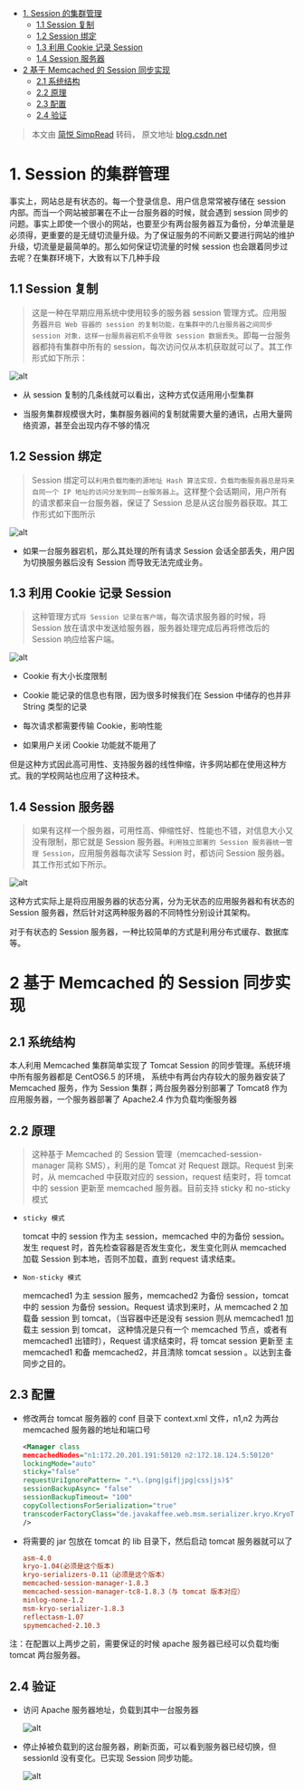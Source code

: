 - [1. Session 的集群管理](#1-session-的集群管理)
  - [1.1 Session 复制](#11-session-复制)
  - [1.2 Session 绑定](#12-session-绑定)
  - [1.3 利用 Cookie 记录 Session](#13-利用-cookie-记录-session)
  - [1.4 Session 服务器](#14-session-服务器)
- [2 基于 Memcached 的 Session 同步实现](#2-基于-memcached-的-session-同步实现)
  - [2.1 系统结构](#21-系统结构)
  - [2.2 原理](#22-原理)
  - [2.3 配置](#23-配置)
  - [2.4 验证](#24-验证)

> 本文由 [简悦 SimpRead](http://ksria.com/simpread/) 转码， 原文地址 [blog.csdn.net](https://blog.csdn.net/u010723709/article/details/50326877)

# 1. Session 的集群管理

事实上，网站总是有状态的。每一个登录信息、用户信息常常被存储在 session 内部。而当一个网站被部署在不止一台服务器的时候，就会遇到 session 同步的问题。事实上即使一个很小的网站，也要至少有两台服务器互为备份，分单流量是必须得，更重要的是无缝切流量升级。为了保证服务的不间断又要进行网站的维护升级，切流量是最简单的。那么如何保证切流量的时候 session 也会跟着同步过去呢？在集群环境下，大致有以下几种手段

## 1.1 Session 复制

> 这是一种在早期应用系统中使用较多的服务器 session 管理方式。应用服务器`开启 Web 容器的 session 的复制功能，在集群中的几台服务器之间同步 session 对象，这样一台服务器宕机不会导致 session 数据丢失`。即每一台服务器都持有集群中所有的 session，每次访问仅从本机获取就可以了。其工作形式如下所示：

![alt](https://img-blog.csdn.net/20151216141300490?watermark/2/text/aHR0cDovL2Jsb2cuY3Nkbi5uZXQv/font/5a6L5L2T/fontsize/400/fill/I0JBQkFCMA==/dissolve/70/gravity/SouthEast)

- 从 session 复制的几条线就可以看出，这种方式仅适用用小型集群

- 当服务集群规模很大时，集群服务器间的复制就需要大量的通讯，占用大量网络资源，甚至会出现内存不够的情况

## 1.2 Session 绑定

> Session 绑定可以`利用负载均衡的源地址 Hash 算法实现，负载均衡服务器总是将来自同一个 IP 地址的访问分发到同一台服务器上`。这样整个会话期间，用户所有的请求都来自一台服务器，保证了 Session 总是从这台服务器获取。其工作形式如下图所示

![alt](https://img-blog.csdn.net/20151216142313062?watermark/2/text/aHR0cDovL2Jsb2cuY3Nkbi5uZXQv/font/5a6L5L2T/fontsize/400/fill/I0JBQkFCMA==/dissolve/70/gravity/SouthEast)

- 如果一台服务器宕机，那么其处理的所有请求 Session 会话全部丢失，用户因为切换服务器后没有 Session 而导致无法完成业务。

## 1.3 利用 Cookie 记录 Session

> 这种管理方式`将 Session 记录在客户端`，每次请求服务器的时候，将 Session 放在请求中发送给服务器，服务器处理完成后再将修改后的 Session 响应给客户端。

![alt](https://img-blog.csdn.net/20151216143006117?watermark/2/text/aHR0cDovL2Jsb2cuY3Nkbi5uZXQv/font/5a6L5L2T/fontsize/400/fill/I0JBQkFCMA==/dissolve/70/gravity/SouthEast)

- Cookie 有大小长度限制

- Cookie 能记录的信息也有限，因为很多时候我们在 Session 中储存的也并非 String 类型的记录

- 每次请求都需要传输 Cookie，影响性能

- 如果用户关闭 Cookie 功能就不能用了

但是这种方式因此高可用性、支持服务器的线性伸缩，许多网站都在使用这种方式。我的学校网站也应用了这种技术。

## 1.4 Session 服务器

> 如果有这样一个服务器，可用性高、伸缩性好、性能也不错，对信息大小又没有限制，那它就是 Session 服务器。`利用独立部署的 Session 服务器统一管理 Session`，应用服务器每次读写 Session 时，都访问 Session 服务器。其工作形式如下所示。

![alt](https://img-blog.csdn.net/20151216143759968?watermark/2/text/aHR0cDovL2Jsb2cuY3Nkbi5uZXQv/font/5a6L5L2T/fontsize/400/fill/I0JBQkFCMA==/dissolve/70/gravity/SouthEast)

这种方式实际上是将应用服务器的状态分离，分为无状态的应用服务器和有状态的 Session 服务器，然后针对这两种服务器的不同特性分别设计其架构。

对于有状态的 Session 服务器，一种比较简单的方式是利用分布式缓存、数据库等。

# 2 基于 Memcached 的 Session 同步实现

## 2.1 系统结构

本人利用 Memcached 集群简单实现了 Tomcat Session 的同步管理。系统环境中所有服务器都是 CentOS6.5 的环境， 系统中有两台内存较大的服务器安装了 Memcached 服务，作为 Session 集群；两台服务器分别部署了 Tomcat8 作为应用服务器，一个服务器部署了 Apache2.4 作为负载均衡服务器

## 2.2 原理

> 这种基于 Memcached 的 Session 管理（memcached-session-manager 简称 SMS），利用的是 Tomcat 对 Request 跟踪。Request 到来时，从 memcached 中获取对应的 session，request 结束时，将 tomcat 中的 session 更新至 memcached 服务器。目前支持 sticky 和 no-sticky 模式

- `sticky 模式`

  tomcat 中的 session 作为主 session，memcached 中的为备份 session。发生 request 时，首先检查容器是否发生变化，发生变化则从 memcached 加载 Session 到本地，否则不加载，直到 request 请求结束。

- `Non-sticky 模式`

  memcached1 为主 session 服务，memcached2 为备份 session，tomcat 中的 session 为备份 session。Request 请求到来时，从 memcached 2 加载备 session 到 tomcat，（当容器中还是没有 session 则从 memcached1 加载主 session 到 tomcat， 这种情况是只有一个 memcached 节点，或者有 memcached1 出错时），Request 请求结束时，将 tomcat session 更新至 主 memcached1 和备 memcached2，并且清除 tomcat session 。以达到主备同步之目的。

## 2.3 配置

- 修改两台 tomcat 服务器的 conf 目录下 context.xml 文件，n1,n2 为两台 memcached 服务器的地址和端口号

  ```xml
  <Manager class
  memcachedNodes="n1:172.20.201.191:50120 n2:172.18.124.5:50120"
  lockingMode="auto"
  sticky="false"
  requestUriIgnorePattern= ".*\.(png|gif|jpg|css|js)$"
  sessionBackupAsync= "false"
  sessionBackupTimeout= "100"
  copyCollectionsForSerialization="true"
  transcoderFactoryClass="de.javakaffee.web.msm.serializer.kryo.KryoTranscoderFactory"
  />
  ```

- 将需要的 jar 包放在 tomcat 的 lib 目录下，然后启动 tomcat 服务器就可以了

  ```ini
  asm-4.0
  kryo-1.04(必须是这个版本)
  kryo-serializers-0.11（必须是这个版本）
  memcached-session-manager-1.8.3
  memcached-session-manager-tc8-1.8.3（与 tomcat 版本对应）
  minlog-none-1.2
  msm-kryo-serializer-1.8.3
  reflectasm-1.07
  spymemcached-2.10.3
  ```

注：在配置以上两步之前，需要保证的时候 apache 服务器已经可以负载均衡 tomcat 两台服务器。

## 2.4 验证

- 访问 Apache 服务器地址，负载到其中一台服务器

  ![alt](https://img-blog.csdn.net/20151216154426120?watermark/2/text/aHR0cDovL2Jsb2cuY3Nkbi5uZXQv/font/5a6L5L2T/fontsize/400/fill/I0JBQkFCMA==/dissolve/70/gravity/Center)

- 停止掉被负载到的这台服务器，刷新页面，可以看到服务器已经切换，但 sessionId 没有变化。已实现 Session 同步功能。

  ![alt](https://img-blog.csdn.net/20151216154443433?watermark/2/text/aHR0cDovL2Jsb2cuY3Nkbi5uZXQv/font/5a6L5L2T/fontsize/400/fill/I0JBQkFCMA==/dissolve/70/gravity/Center)
